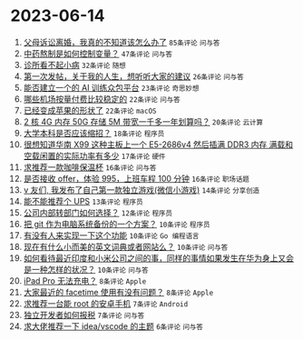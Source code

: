 # 2023-06-14

1. [父母诉讼离婚，我真的不知道该怎么办了](https://www.v2ex.com/t/948534) `85条评论` `问与答`
1. [中药熬制是如何控制变量？](https://www.v2ex.com/t/948537) `47条评论` `问与答`
1. [诊所看不起小病](https://www.v2ex.com/t/948567) `32条评论` `随想`
1. [第一次发帖，关于我的人生，想听听大家的建议](https://www.v2ex.com/t/948543) `26条评论` `问与答`
1. [能否建立一个的 AI 训练众包平台](https://www.v2ex.com/t/948555) `23条评论` `奇思妙想`
1. [哪些机场按量付费比较稳定的](https://www.v2ex.com/t/948533) `22条评论` `问与答`
1. [已经变成苹果的形状了](https://www.v2ex.com/t/948524) `22条评论` `macOS`
1. [2 核 4G 内存 50G 存储 5M 带宽一千多一年划算吗？](https://www.v2ex.com/t/948536) `20条评论` `云计算`
1. [大学本科是否应该缩招？](https://www.v2ex.com/t/948602) `18条评论` `程序员`
1. [很想知道华南 X99 这种主板上一个 E5-2686v4 然后插满 DDR3 内存 满载和空载闲置的实际功率有多少](https://www.v2ex.com/t/948530) `17条评论` `硬件`
1. [求推荐一款咖啡保温杯](https://www.v2ex.com/t/948574) `16条评论` `问与答`
1. [是否接收 offer，体验 995，上班车程 100 分钟](https://www.v2ex.com/t/948531) `16条评论` `职场话题`
1. [v 友们, 我发布了自己第一款独立游戏(微信小游戏)](https://www.v2ex.com/t/948528) `14条评论` `分享创造`
1. [能不能推荐个 UPS](https://www.v2ex.com/t/948551) `13条评论` `程序员`
1. [公司内部转部门如何选择？](https://www.v2ex.com/t/948566) `12条评论` `程序员`
1. [把 git 作为电脑系统备份的一个方案？](https://www.v2ex.com/t/948590) `10条评论` `程序员`
1. [有没有人来实现一下这个功能](https://www.v2ex.com/t/948558) `10条评论` `Go 编程语言`
1. [现在有什么小而美的英文词典或者网站么？](https://www.v2ex.com/t/948556) `10条评论` `问与答`
1. [如何看待最近印度和小米公司之间的事，同样的事情如果发生在华为身上又会是一种怎样的状况？](https://www.v2ex.com/t/948523) `10条评论` `问与答`
1. [iPad Pro 无法充电？](https://www.v2ex.com/t/948577) `8条评论` `Apple`
1. [大家最近的 facetime 使用有没有问题？](https://www.v2ex.com/t/948532) `8条评论` `Apple`
1. [求推荐一台能 root 的安卓手机](https://www.v2ex.com/t/948592) `7条评论` `Android`
1. [独立开发者如何报税](https://www.v2ex.com/t/948520) `7条评论` `问与答`
1. [求大佬推荐一下 idea/vscode 的主题](https://www.v2ex.com/t/948598) `6条评论` `问与答`
